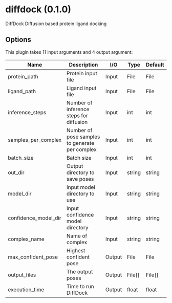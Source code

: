 # diffdock (0.1.0)

DiffDock Diffusion based protein ligand docking

## Options

This plugin takes     11     input arguments and 4 output argument:

| Name          | Description             | I/O    | Type   | Default |
|---------------|-------------------------|--------|--------|---------|
| protein_path | Protein input file | Input | File | File |
| ligand_path | Ligand input file | Input | File | File |
| inference_steps | Number of inference steps for diffusion | Input | int | int |
| samples_per_complex | Number of pose samples to generate per complex | Input | int | int |
| batch_size | Batch size | Input | int | int |
| out_dir | Output directory to save poses | Input | string | string |
| model_dir | Input model directory to use | Input | string | string |
| confidence_model_dir | Input confidence model directory | Input | string | string |
| complex_name | Name of complex | Input | string | string |
| max_confident_pose | Highest confident pose | Output | File | File |
| output_files | The output poses | Output | File[] | File[] |
| execution_time | Time to run DiffDock | Output | float | float |
